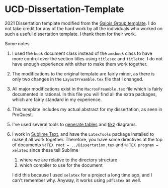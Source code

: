 # UCD-Dissertation-Template
2021 Dissertation template modified from the [Galois Group template](https://galois.math.ucdavis.edu/doku.php?id=thesistips). I do not take credit for any of the hard work by all the individuals who worked on such a useful dissertation template. I thank them for their work.

Some notes

1. I used the `book` document class instead of the `amsbook` class to have more control over the section titles using `titlesec` and `titletoc`. I do not have enough experience with either to make them work together.

2. The modifications to the original template are fairly minor, as there is only two changes in the `LayoutPreamble.tex` file that I changed. 

3. All major modifications exist in the `MacrosPreamble.tex` file which is fairly documented in rational. In this file you will find all the extra packages, which are fairly standard in my experience.

4. This template includes my actual abstract for my dissertation, as seen in ProQuest.

5. I've used several tools to [generate tables](https://www.tablesgenerator.com/) and [tikz](https://www.mathcha.io/editor) diagrams. 

6. I work in [Sublime Text](https://www.sublimetext.com/), and have the `LatexTools` package installed to make it all work together. Therefore, you have some directives at the top of documents `%!TEX root = ../Dissertation.tex` and `%!TEX program = xelatex` since these tell Sublime 

   1. where we are relative to the directory structure
   2. which compiler to use for the document

   I did this because I used `xelatex` for a project a long time ago, and I can't remember why. Anyway, it works using `pdflatex` as well. 
